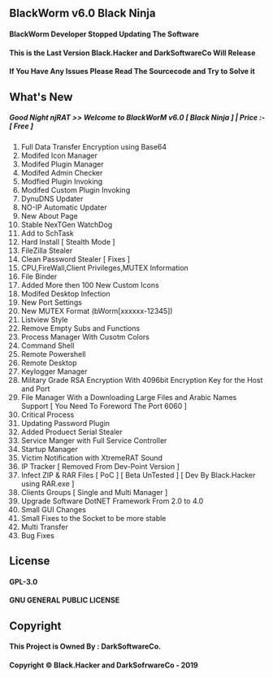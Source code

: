 ## BlackWorm v6.0 Black Ninja
#### BlackWorm Developer Stopped Updating The Software
#### This is the Last Version Black.Hacker and DarkSoftwareCo Will Release
#### If You Have Any Issues Please Read The Sourcecode and Try to Solve it

## What's New
##### Good Night njRAT >> Welcome to BlackWorM v6.0 [ Black Ninja ] | Price :- [ Free ]
1. Full Data Transfer Encryption using Base64
2. Modifed Icon Manager
3. Modifed Plugin Manager
4. Modifed Admin Checker
5. Modfied Plugin Invoking
6. Modifed Custom Plugin Invoking
7. DynuDNS Updater
8. NO-IP Automatic Updater
9. New About Page
10. Stable NexTGen WatchDog
11. Add to SchTask
12. Hard Install [ Stealth Mode ]
13. FileZilla Stealer
14. Clean Password Stealer [ Fixes ]
15. CPU,FireWall,Client Privileges,MUTEX Information
16. File Binder
17. Added More then 100 New Custom Icons
18. Modifed Desktop Infection
19. New Port Settings
20. New MUTEX Format (bWorm[xxxxxx-12345])
21. Listview Style
22. Remove Empty Subs and Functions
23. Process Manager With Cusotm Colors
24. Command Shell
25. Remote Powershell
26. Remote Desktop
27. Keylogger Manager
28. Military Grade RSA Encryption With 4096bit Encryption Key for the Host and Port
29. File Manager With a Downloading Large Files and Arabic Names Support [ You Need To Foreword The Port 6060 ]
30. Critical Process
31. Updating Password Plugin
32. Added Produect Serial Stealer
33. Service Manger with Full Service Controller
34. Startup Manager
35. Victim Notification with XtremeRAT Sound
36. IP Tracker [ Removed From Dev-Point Version ]
37. Infect ZIP & RAR Files [ PoC ] [ Beta UnTested ] [ Dev By Black.Hacker using RAR.exe ]
38. Clients Groups [ Single and Multi Manager ]
39. Upgrade Software DotNET Framework From 2.0 to 4.0
34. Small GUI Changes
41. Small Fixes to the Socket to be more stable
42. Multi Transfer
43. Bug Fixes

## License
#### GPL-3.0
#### GNU GENERAL PUBLIC LICENSE

## Copyright
#### This Project is Owned By : DarkSoftwareCo.
#### Copyright © Black.Hacker and DarkSofrwareCo - 2019
